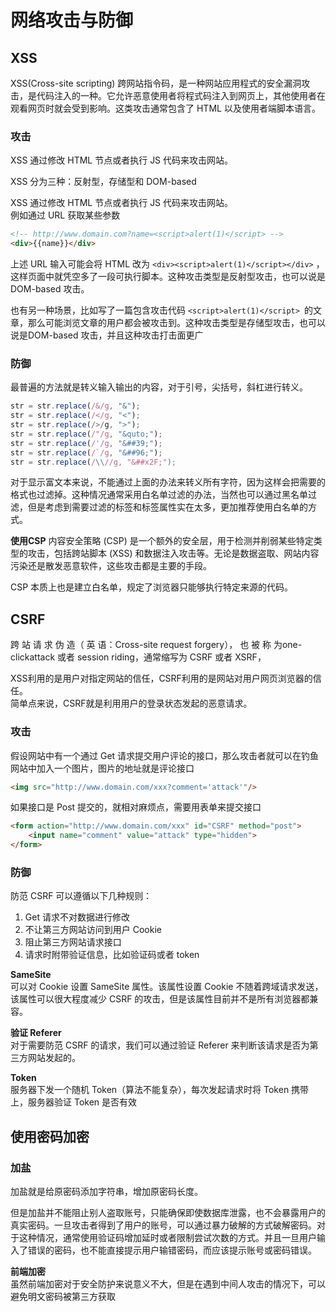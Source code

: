 # 网络攻击与防御

## XSS

XSS(Cross-site scripting) 跨网站指令码，是一种网站应用程式的安全漏洞攻击，是代码注入的一种。它允许恶意使用者将程式码注入到网页上，其他使用者在观看网页时就会受到影响。这类攻击通常包含了 HTML 以及使用者端脚本语言。

### 攻击
XSS 通过修改 HTML 节点或者执行 JS 代码来攻击网站。

XSS 分为三种：反射型，存储型和 DOM-based

XSS 通过修改 HTML 节点或者执行 JS 代码来攻击网站。  
例如通过 URL 获取某些参数
```html
<!-- http://www.domain.com?name=<script>alert(1)</script> -->  
<div>{{name}}</div>
```
上述 URL 输入可能会将 HTML 改为 `<div><script>alert(1)</script></div>` ，这样页面中就凭空多了一段可执行脚本。这种攻击类型是反射型攻击，也可以说是 DOM-based 攻击。

也有另一种场景，比如写了一篇包含攻击代码 `<script>alert(1)</script> `的文章，那么可能浏览文章的用户都会被攻击到。这种攻击类型是存储型攻击，也可以说是DOM-based 攻击，并且这种攻击打击面更广

### 防御
最普遍的方法就是转义输入输出的内容，对于引号，尖括号，斜杠进行转义。
```js
str = str.replace(/&/g, "&");  
str = str.replace(/</g, "<");  
str = str.replace(/>/g, ">");  
str = str.replace(/"/g, "&quto;");  
str = str.replace(/'/g, "&##39;");  
str = str.replace(/`/g, "&##96;");  
str = str.replace(/\\//g, "&##x2F;");  
```
对于显示富文本来说，不能通过上面的办法来转义所有字符，因为这样会把需要的格式也过滤掉。这种情况通常采用白名单过滤的办法，当然也可以通过黑名单过滤，但是考虑到需要过滤的标签和标签属性实在太多，更加推荐使用白名单的方式。

**使用CSP**
内容安全策略 (CSP) 是一个额外的安全层，用于检测并削弱某些特定类型的攻击，包括跨站脚本 (XSS) 和数据注入攻击等。无论是数据盗取、网站内容污染还是散发恶意软件，这些攻击都是主要的手段。

CSP 本质上也是建立白名单，规定了浏览器只能够执行特定来源的代码。

## CSRF

跨 站 请 求 伪 造（ 英 语：Cross-site request forgery）， 也 被 称 为one-clickattack 或者 session riding，通常缩写为 CSRF 或者 XSRF，

XSS利用的是用户对指定网站的信任，CSRF利用的是网站对用户网页浏览器的信任。  
简单点来说，CSRF就是利用用户的登录状态发起的恶意请求。

### 攻击
假设网站中有一个通过 Get 请求提交用户评论的接口，那么攻击者就可以在钓鱼 网站中加入一个图片，图片的地址就是评论接口
```html
<img src="http://www.domain.com/xxx?comment='attack'"/>
```
如果接口是 Post 提交的，就相对麻烦点，需要用表单来提交接口

```html
<form action="http://www.domain.com/xxx" id="CSRF" method="post">  
    <input name="comment" value="attack" type="hidden">  
</form>
```



### 防御
防范 CSRF 可以遵循以下几种规则：
1. Get 请求不对数据进行修改
2. 不让第三方网站访问到用户 Cookie
3. 阻止第三方网站请求接口
4. 请求时附带验证信息，比如验证码或者 token


**SameSite**  
可以对 Cookie 设置 SameSite 属性。该属性设置 Cookie 不随着跨域请求发送，该属性可以很大程度减少 CSRF 的攻击，但是该属性目前并不是所有浏览器都兼容。

**验证 Referer**  
对于需要防范 CSRF 的请求，我们可以通过验证 Referer 来判断该请求是否为第三方网站发起的。


**Token**  
服务器下发一个随机 Token（算法不能复杂），每次发起请求时将 Token 携带上，服务器验证 Token 是否有效


## 使用密码加密
### 加盐
加盐就是给原密码添加字符串，增加原密码长度。

但是加盐并不能阻止别人盗取账号，只能确保即使数据库泄露，也不会暴露用户的真实密码。一旦攻击者得到了用户的账号，可以通过暴力破解的方式破解密码。对于这种情况，通常使用验证码增加延时或者限制尝试次数的方式。并且一旦用户输入了错误的密码，也不能直接提示用户输错密码，而应该提示账号或密码错误。

**前端加密**  
虽然前端加密对于安全防护来说意义不大，但是在遇到中间人攻击的情况下，可以避免明文密码被第三方获取

